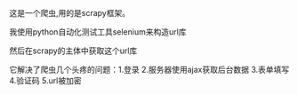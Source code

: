 这是一个爬虫,用的是scrapy框架。

我使用python自动化测试工具selenium来构造url库

然后在scrapy的主体中获取这个url库

它解决了爬虫几个头疼的问题：1.登录
2.服务器使用ajax获取后台数据
3.表单填写
4.验证码
5.url被加密

